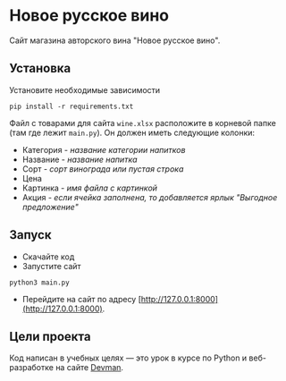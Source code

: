 # Новое русское вино

Сайт магазина авторского вина "Новое русское вино".


## Установка

Установите необходимые зависимости
```
pip install -r requirements.txt
```
Файл с товарами для сайта `wine.xlsx` расположите в корневой папке (там где лежит `main.py`). Он должен иметь следующие колонки:
- Категория - _название категории напитков_
- Название - _название напитка_
- Сорт - _сорт винограда или пустая строка_
- Цена
- Картинка - _имя файла с картинкой_
- Акция - _если ячейка заполнена, то добавляется ярлык "Выгодное предложение"_

## Запуск

- Скачайте код
- Запустите сайт 
```
python3 main.py
```
- Перейдите на сайт по адресу [http://127.0.0.1:8000](http://127.0.0.1:8000).

## Цели проекта

Код написан в учебных целях — это урок в курсе по Python и веб-разработке на сайте [Devman](https://dvmn.org).
